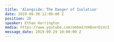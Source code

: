 ```yaml
---
title: 'Alongside: The Danger of Isolation'
date: 2019-09-30 12:00:00 Z
position: 26
speaker: Ethan Harrington
media: https://www.youtube.com/embed/U4BxerDiVzI
message_date: 2019-09-29 10:00:00 Z
---
```


